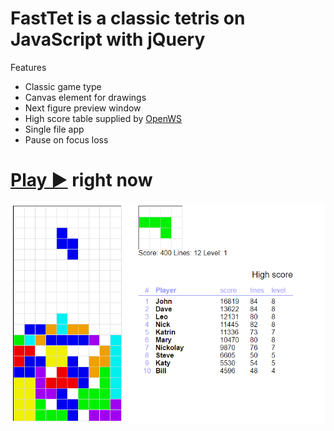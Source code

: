 # FastTet is a classic tetris on JavaScript with jQuery
Features
* Classic game type 
* Canvas element for drawings
* Next figure preview window
* High score table supplied by <a href="https://openws-app.herokuapp.com/#/">OpenWS</a>
* Single file app
* Pause on focus loss

# <a href="http://htmlpreview.github.io/?https://github.com/Zak-r2/fasttet/blob/master/tetris.html">Play ►</a> right now

<a href="http://htmlpreview.github.io/?https://github.com/Zak-r2/fasttet/blob/master/tetris.html"><img src="fasttet_v1.0.PNG"></a>


